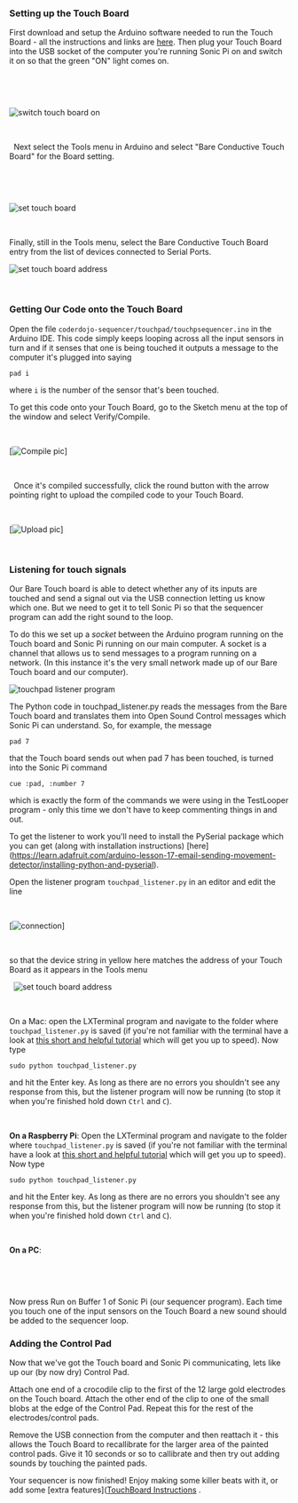 ### Setting up the Touch Board

First download and setup the Arduino software needed to run the Touch Board - all the instructions and links are [here](http://www.bareconductive.com/make/setting-up-arduino-with-your-touch-board/).  Then plug your Touch Board into the USB socket of the computer you're running Sonic Pi on and switch it on so that the green "ON" light comes on.

&nbsp;

&nbsp;

![switch touch board on](./boardon.JPG)

&nbsp;

&nbsp;
Next select the Tools menu in Arduino and select "Bare Conductive Touch Board" for the Board setting.

&nbsp;

&nbsp;

![set touch board ](./setboard.png)
&nbsp;

&nbsp;


Finally, still in the Tools menu, select the Bare Conductive Touch Board entry from the list of devices connected to Serial Ports.

![set touch board address](./setboardaddr.png)
&nbsp;

&nbsp;

### Getting Our Code onto the Touch Board

Open the file `coderdojo-sequencer/touchpad/touchpsequencer.ino` in the Arduino IDE.  This code simply keeps looping across all the input sensors in turn and if it senses that one is being touched it outputs a message to the computer it's plugged into saying 

`pad i` 

where `i` is the number of the sensor that's been touched.

To get this code onto your Touch Board, go to the Sketch menu at the top of the window and select Verify/Compile. 
&nbsp;

&nbsp;

[![Compile pic](./compile.png)]

&nbsp;

&nbsp;
 Once it's compiled successfully, click the round button with the arrow pointing right to upload the compiled code to your Touch Board.
&nbsp;

&nbsp;

[![Upload pic](./upload.png)]
&nbsp;

&nbsp;
### Listening for touch signals

Our Bare Touch board is able to detect whether any of its inputs are touched and send a signal out via the USB connection letting us know which one.  But we need to get it to tell Sonic Pi so that the sequencer program can add the right sound to the loop.

To do this we set up a *socket* between the Arduino program running on the Touch board and Sonic Pi running on our main computer.  A socket is a channel that allows us to send messages to a program running on a network.  (In this instance it's the very small network made up of our Bare Touch board and our computer).


![touchpad listener program](./listener.png)

The Python code in touchpad_listener.py reads the messages from the Bare Touch board and translates them into Open Sound Control messages which Sonic Pi can understand.  So, for example, the message 

`pad 7` 

that the Touch board sends out when pad 7 has been touched, is turned into the Sonic Pi command 

`cue :pad, :number 7`

which is exactly the form of the commands we were using in the TestLooper program - only this time we don't have to keep commenting things in and out.

To get the listener to work you'll need to install the PySerial package which you can get (along with installation instructions) [here]
(https://learn.adafruit.com/arduino-lesson-17-email-sending-movement-detector/installing-python-and-pyserial).

Open the listener program `touchpad_listener.py` in an editor and edit the line 
&nbsp;

&nbsp;

[![connection](./listener_addr.png)]
&nbsp;

&nbsp;

so that the device string in yellow here matches the address of your Touch Board as it appears in the Tools menu
&nbsp;

&nbsp;
![set touch board address](./setboardaddr.png)

&nbsp;



On a Mac: open the LXTerminal program and navigate to the folder where `touchpad_listener.py` is saved (if you're not familiar with the terminal have a look at [this short and helpful tutorial](http://blog.teamtreehouse.com/introduction-to-the-mac-os-x-command-line) which will get you up to speed).  Now type 

`sudo python touchpad_listener.py` 

and hit the Enter key.  As long as there are no errors you shouldn't see any response from this, but the listener program will now be running (to stop it when you're finished hold down `Ctrl` and `C`).

&nbsp;



**On a Raspberry Pi**: Open the LXTerminal program and navigate to the folder where `touchpad_listener.py` is saved (if you're not familiar with the terminal have a look at [this short and helpful tutorial](https://www.raspberrypi.org/documentation/usage/terminal/) which will get you up to speed).  Now type 

`sudo python touchpad_listener.py` 

and hit the Enter key.  As long as there are no errors you shouldn't see any response from this, but the listener program will now be running (to stop it when you're finished hold down `Ctrl` and `C`).



&nbsp;

**On a PC**:


&nbsp;

&nbsp;


Now press Run on Buffer 1 of Sonic Pi (our sequencer program).  Each time you touch one of the input sensors on the Touch Board a new sound should be added to the sequencer loop.

### Adding the Control Pad

Now that we've got the Touch board and Sonic Pi communicating, lets like up our (by now dry) Control Pad.

Attach one end of a crocodile clip to the first of the 12 large gold electrodes on the Touch board.  Attach the other end of the clip to one of the small blobs at the edge of the Control Pad.  Repeat this for the rest of the electrodes/control pads.

Remove the USB connection from the computer and then reattach it - this allows the Touch Board to recallibrate for the larger area of the painted control pads.  Give it 10 seconds or so to callibrate and then try out adding sounds by touching the painted pads.

Your sequencer is now finished!  Enjoy making some killer beats with it, or add some [extra features]([TouchBoard Instructions](http://glasgow.coderdojo.co/DigitalDJ/Extras.md)
.


